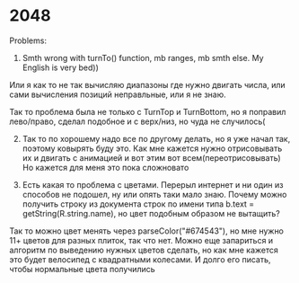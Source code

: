 # 2048
Problems:

1) Smth wrong with turnTo() function, mb ranges, mb smth else.
My English is very bed))

Или я как то не так вычисляю диапазоны где нужно двигать числа, 
или сами вычисления позиций неправльные, 
или я не знаю.

Так то проблема была не только с TurnTop и TurnBottom, но я поправил лево/право, сделал подобное и с верх/низ, но чуда не случилось(

2) Так то по хорошему надо все по другому делать, но я уже начал так, поэтому ковырять буду это.
Как мне кажется нужно отрисовывать их и двигать с анимацией и вот этим вот всем(переотрисовывать)
Но кажется для меня это пока сложновато

3) Есть какая то проблема с цветами. Перерыл интернет и ни один из способов не подошел, ну или опять таки мало знаю.
Почему можно получить строку из документа строк по имени типа b.text = getString(R.string.name), но цвет подобным образом не вытащить? 

Так то можно цвет менять через parseColor("#674543"), но мне нужно 11+ цветов для разных плиток, так что нет.
Можно еще запариться и алгоритм по выведению нужных цветов сделать, но как мне кажется это будет велосипед с квадратными колесами.
И долго его писать, чтобы нормальные цвета получились
